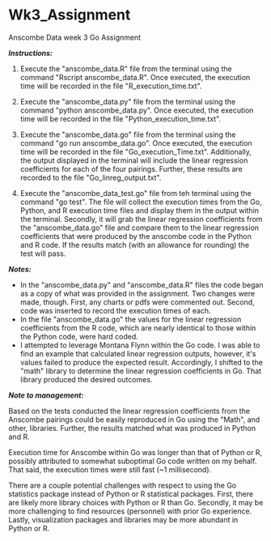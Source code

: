 # Wk3_Assignment
Anscombe Data week 3 Go Assignment

***Instructions:*** 

1) Execute the "anscombe_data.R" file from the terminal using the command "Rscript anscombe_data.R".  Once executed, the execution time will be recorded in the file "R_execution_time.txt".

2) Execute the "anscombe_data.py" file from the terminal using the command "python anscombe_data.py".  Once executed, the execution time will be recorded in the file "Python_execution_time.txt".

3) Execute the "anscombe_data.go" file from the terminal using the command "go run anscombe_data.go".  Once executed, the execution time will be recorded in the file "Go_execution_Time.txt".  Additionally, the output displayed in the terminal will include the linear regression coefficients for each of the four pairings.  Further, these results are recorded to the file "Go_linreg_output.txt".

4) Execute the "anscombe_data_test.go" file from teh terminal using the command "go test".  The file will collect the execution times from the Go, Python, and R execution time files and display them in the output within the terminal.  Secondly, it will grab the linear regression coefficients from the "anscombe_data.go" file and compare them to the linear regression coefficients that were produced by the anscombe code in the Python and R code. If the results match (with an allowance for rounding) the test will pass.  

***Notes:***  
- In the "anscombe_data.py" and "anscombe_data.R" files the code began as a copy of what was provided in the assignment.  Two changes were made, though.  First, any charts or pdfs were commented out.  Second, code was inserted to record the execution times of each. 
- In the file "anscombe_data.go" the values for the linear regression coefficients from the R code, which are nearly identical to those within the Python code, were hard coded.
- I attempted to leverage Montana Flynn within the Go code.  I was able to find an example that calculated linear regression outputs, however, it's values failed to produce the expected result.  Accordingly, I shifted to the "math" library to determine the linear regression coefficients in Go.  That library produced the desired outcomes.  

***Note to management:***

Based on the tests conducted the linear regression coefficients from the Anscombe pairings could be easily reproduced in Go using the "Math", and other, libraries. Further, the results matched what was produced in Python and R. 

Execution time for Anscombe within Go was longer than that of Python or R, possibly attributed to somewhat suboptimal Go code written on my behalf.  That said, the execution times were still fast (~1 millisecond). 

There are a couple potential challenges with respect to using the Go statistics package instead of Python or R statistical packages.  First, there are likely more library choices with Python or R than Go.  Secondly, it may be more challenging to find resources (personnel) with prior Go experience.  Lastly, visualization packages and libraries may be more abundant in Python or R.

